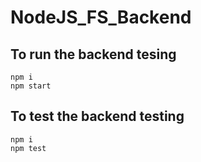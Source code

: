 # NodeJS_FS_Backend

## To run the backend tesing

```shell
npm i
npm start
```

## To test the backend testing

```shell
npm i
npm test
```

